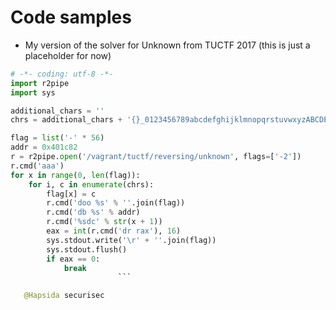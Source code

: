 # Code samples

- My version of the solver for Unknown from TUCTF 2017 (this is just a placeholder for now)

```python
# -*- coding: utf-8 -*-
import r2pipe
import sys

additional_chars = ''
chrs = additional_chars + '{}_0123456789abcdefghijklmnopqrstuvwxyzABCDEFGHIJKLMNOPQRSTUVWXYZ'

flag = list('-' * 56)
addr = 0x401c82
r = r2pipe.open('/vagrant/tuctf/reversing/unknown', flags=['-2'])
r.cmd('aaa')
for x in range(0, len(flag)):
    for i, c in enumerate(chrs):
        flag[x] = c
        r.cmd('doo %s' % ''.join(flag))
        r.cmd('db %s' % addr)
        r.cmd('%sdc' % str(x + 1))
        eax = int(r.cmd('dr rax'), 16)
        sys.stdout.write('\r' + ''.join(flag))
        sys.stdout.flush()
        if eax == 0:
            break
						```

   @Hapsida securisec
